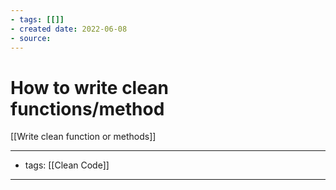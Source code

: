 ```yaml
---
- tags: [[]]
- created date: 2022-06-08
- source: 
---
```


# How to write clean functions/method
[[Write clean function or methods]]

---
- tags: [[Clean Code]]
---